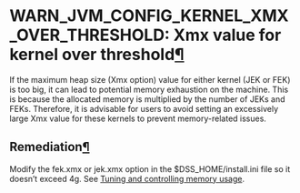 WARN\_JVM\_CONFIG\_KERNEL\_XMX\_OVER\_THRESHOLD: Xmx value for kernel over threshold[¶](#warn-jvm-config-kernel-xmx-over-threshold-xmx-value-for-kernel-over-threshold "Permalink to this heading")
===================================================================================================================================================================================================


If the maximum heap size (Xmx option) value for either kernel (JEK or FEK) is too big, it can lead to
potential memory exhaustion on the machine. This is because the allocated memory is multiplied by the
number of JEKs and FEKs. Therefore, it is advisable for users to avoid setting an excessively large
Xmx value for these kernels to prevent memory\-related issues.



Remediation[¶](#remediation "Permalink to this heading")
--------------------------------------------------------


Modify the fek.xmx or jek.xmx option in the $DSS\_HOME/install.ini file so it doesn’t exceed 4g.
See [Tuning and controlling memory usage](../../operations/memory.html).
